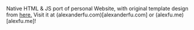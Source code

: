 Native HTML & JS port of personal Website, with original template design from [here.](http://startbootstrap.com/template-overviews/grayscale/) Visit it at (alexanderfu.com)[alexanderfu.com] or (alexfu.me)[alexfu.me]!
